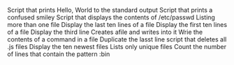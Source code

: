 Script that prints Hello, World to the standard output
Script that prints a confused smiley
Script that displays the contents of /etc/passwd
Listing more than one file
Display the last ten lines of a file
Display the first ten lines of a file
Display the third line
Creates afile and writes into it
Wrie the contents of a command in a file
Duplicate the lasst line
script that deletes all .js files
Display the ten newest files
Lists only unique files
Count the number of lines that contain the pattern :bin
